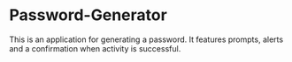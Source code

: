 # Password-Generator
This is an application for generating a password. It features prompts, alerts and a confirmation when activity is successful.
